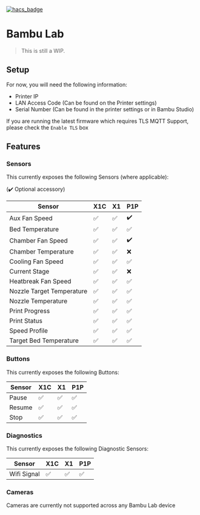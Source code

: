 [![hacs_badge](https://img.shields.io/badge/HACS-Custom-41BDF5.svg?style=for-the-badge)](https://github.com/hacs/integration)

# Bambu Lab

> This is still a WIP.

## Setup

For now, you will need the following information:
- Printer IP
- LAN Access Code (Can be found on the Printer settings)
- Serial Number (Can be found in the printer settings or in Bambu Studio)

If you are running the latest firmware which requires TLS MQTT Support, please check the `Enable TLS` box

## Features

### Sensors 
This currently exposes the following Sensors (where applicable):

(:heavy_check_mark: Optional accessory)

| Sensor        	           | X1C               	  | X1  	               | P1P 	                | 
|----------------------------|----------------------|----------------------|----------------------|
| Aux Fan Speed 	           |  :white_check_mark:  |  :white_check_mark:  |  :heavy_check_mark:  |
| Bed Temperature 	         |  :white_check_mark:  |  :white_check_mark:  |  :white_check_mark:  |
| Chamber Fan Speed	         |  :white_check_mark:  |  :white_check_mark:  |  :heavy_check_mark:  |
| Chamber Temperature	       |  :white_check_mark:  |  :white_check_mark:  |  :x:                 |
| Cooling Fan Speed	         |  :white_check_mark:  |  :white_check_mark:  |  :white_check_mark:  |
| Current Stage	             |  :white_check_mark:  |  :white_check_mark:  |  :x:                 |
| Heatbreak Fan Speed	       |  :white_check_mark:  |  :white_check_mark:  |  :white_check_mark:  |
| Nozzle Target Temperature	 |  :white_check_mark:  |  :white_check_mark:  |  :white_check_mark:  |
| Nozzle Temperature	       |  :white_check_mark:  |  :white_check_mark:  |  :white_check_mark:  |
| Print Progress	           |  :white_check_mark:  |  :white_check_mark:  |  :white_check_mark:  |
| Print Status	             |  :white_check_mark:  |  :white_check_mark:  |  :white_check_mark:  |
| Speed Profile              |  :white_check_mark:  |  :white_check_mark:  |  :white_check_mark:  |
| Target Bed Temperature     |  :white_check_mark:  |  :white_check_mark:  |  :white_check_mark:  |

### Buttons 
This currently exposes the following Buttons:

| Sensor        	| X1C                	 | X1  	                | P1P 	              |
|-----------------|----------------------|----------------------|---------------------|
| Pause	          | :white_check_mark: 	 | :white_check_mark:   | :white_check_mark:  |
| Resume 	        | :white_check_mark:	 | :white_check_mark:   | :white_check_mark:  |
| Stop	          | :white_check_mark:	 | :white_check_mark:	  | :white_check_mark:  |

### Diagnostics 
This currently exposes the following Diagnostic Sensors:

| Sensor          | X1C                	 | X1  	                | P1P 	              |
|-----------------|----------------------|----------------------|---------------------|
| Wifi Signal	    | :white_check_mark: 	 | :white_check_mark:   | :white_check_mark:  |

### Cameras

Cameras are currently not supported across any Bambu Lab device
